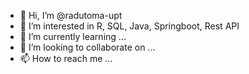 - 👋 Hi, I’m @radutoma-upt
- 👀 I’m interested in R, SQL, Java, Springboot, Rest API
- 🌱 I’m currently learning ...
- 💞️ I’m looking to collaborate on ...
- 📫 How to reach me ...

<!---
radutoma-upt/radutoma-upt is a ✨ special ✨ repository because its `README.md` (this file) appears on your GitHub profile.
You can click the Preview link to take a look at your changes.
--->
